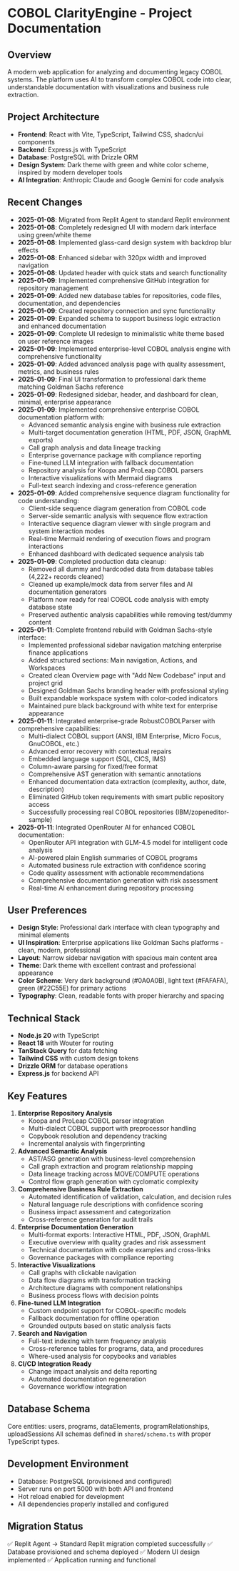# COBOL ClarityEngine - Project Documentation

## Overview
A modern web application for analyzing and documenting legacy COBOL systems. The platform uses AI to transform complex COBOL code into clear, understandable documentation with visualizations and business rule extraction.

## Project Architecture
- **Frontend**: React with Vite, TypeScript, Tailwind CSS, shadcn/ui components
- **Backend**: Express.js with TypeScript
- **Database**: PostgreSQL with Drizzle ORM
- **Design System**: Dark theme with green and white color scheme, inspired by modern developer tools
- **AI Integration**: Anthropic Claude and Google Gemini for code analysis

## Recent Changes
- **2025-01-08**: Migrated from Replit Agent to standard Replit environment
- **2025-01-08**: Completely redesigned UI with modern dark interface using green/white theme
- **2025-01-08**: Implemented glass-card design system with backdrop blur effects
- **2025-01-08**: Enhanced sidebar with 320px width and improved navigation
- **2025-01-08**: Updated header with quick stats and search functionality
- **2025-01-09**: Implemented comprehensive GitHub integration for repository management
- **2025-01-09**: Added new database tables for repositories, code files, documentation, and dependencies
- **2025-01-09**: Created repository connection and sync functionality
- **2025-01-09**: Expanded schema to support business logic extraction and enhanced documentation
- **2025-01-09**: Complete UI redesign to minimalistic white theme based on user reference images
- **2025-01-09**: Implemented enterprise-level COBOL analysis engine with comprehensive functionality
- **2025-01-09**: Added advanced analysis page with quality assessment, metrics, and business rules
- **2025-01-09**: Final UI transformation to professional dark theme matching Goldman Sachs reference
- **2025-01-09**: Redesigned sidebar, header, and dashboard for clean, minimal, enterprise appearance
- **2025-01-09**: Implemented comprehensive enterprise COBOL documentation platform with:
  - Advanced semantic analysis engine with business rule extraction
  - Multi-target documentation generation (HTML, PDF, JSON, GraphML exports)
  - Call graph analysis and data lineage tracking
  - Enterprise governance package with compliance reporting
  - Fine-tuned LLM integration with fallback documentation
  - Repository analysis for Koopa and ProLeap COBOL parsers
  - Interactive visualizations with Mermaid diagrams
  - Full-text search indexing and cross-reference generation
- **2025-01-09**: Added comprehensive sequence diagram functionality for code understanding:
  - Client-side sequence diagram generation from COBOL code
  - Server-side semantic analysis with sequence flow extraction
  - Interactive sequence diagram viewer with single program and system interaction modes
  - Real-time Mermaid rendering of execution flows and program interactions
  - Enhanced dashboard with dedicated sequence analysis tab
- **2025-01-09**: Completed production data cleanup:
  - Removed all dummy and hardcoded data from database tables (4,222+ records cleaned)
  - Cleaned up example/mock data from server files and AI documentation generators
  - Platform now ready for real COBOL code analysis with empty database state
  - Preserved authentic analysis capabilities while removing test/dummy content
- **2025-01-11**: Complete frontend rebuild with Goldman Sachs-style interface:
  - Implemented professional sidebar navigation matching enterprise finance applications
  - Added structured sections: Main navigation, Actions, and Workspaces
  - Created clean Overview page with "Add New Codebase" input and project grid
  - Designed Goldman Sachs branding header with professional styling
  - Built expandable workspace system with color-coded indicators
  - Maintained pure black background with white text for enterprise appearance
- **2025-01-11**: Integrated enterprise-grade RobustCOBOLParser with comprehensive capabilities:
  - Multi-dialect COBOL support (ANSI, IBM Enterprise, Micro Focus, GnuCOBOL, etc.)
  - Advanced error recovery with contextual repairs
  - Embedded language support (SQL, CICS, IMS)
  - Column-aware parsing for fixed/free format
  - Comprehensive AST generation with semantic annotations
  - Enhanced documentation data extraction (complexity, author, date, description)
  - Eliminated GitHub token requirements with smart public repository access
  - Successfully processing real COBOL repositories (IBM/zopeneditor-sample)
- **2025-01-11**: Integrated OpenRouter AI for enhanced COBOL documentation:
  - OpenRouter API integration with GLM-4.5 model for intelligent code analysis
  - AI-powered plain English summaries of COBOL programs
  - Automated business rule extraction with confidence scoring
  - Code quality assessment with actionable recommendations
  - Comprehensive documentation generation with risk assessment
  - Real-time AI enhancement during repository processing

## User Preferences
- **Design Style**: Professional dark interface with clean typography and minimal elements
- **UI Inspiration**: Enterprise applications like Goldman Sachs platforms - clean, modern, professional
- **Layout**: Narrow sidebar navigation with spacious main content area
- **Theme**: Dark theme with excellent contrast and professional appearance
- **Color Scheme**: Very dark background (#0A0A0B), light text (#FAFAFA), green (#22C55E) for primary actions
- **Typography**: Clean, readable fonts with proper hierarchy and spacing

## Technical Stack
- **Node.js 20** with TypeScript
- **React 18** with Wouter for routing
- **TanStack Query** for data fetching
- **Tailwind CSS** with custom design tokens
- **Drizzle ORM** for database operations
- **Express.js** for backend API

## Key Features
1. **Enterprise Repository Analysis**
   - Koopa and ProLeap COBOL parser integration
   - Multi-dialect COBOL support with preprocessor handling
   - Copybook resolution and dependency tracking
   - Incremental analysis with fingerprinting
2. **Advanced Semantic Analysis**
   - AST/ASG generation with business-level comprehension
   - Call graph extraction and program relationship mapping
   - Data lineage tracking across MOVE/COMPUTE operations
   - Control flow graph generation with cyclomatic complexity
3. **Comprehensive Business Rule Extraction**
   - Automated identification of validation, calculation, and decision rules
   - Natural language rule descriptions with confidence scoring
   - Business impact assessment and categorization
   - Cross-reference generation for audit trails
4. **Enterprise Documentation Generation**
   - Multi-format exports: Interactive HTML, PDF, JSON, GraphML
   - Executive overview with quality grades and risk assessment
   - Technical documentation with code examples and cross-links
   - Governance packages with compliance reporting
5. **Interactive Visualizations**
   - Call graphs with clickable navigation
   - Data flow diagrams with transformation tracking
   - Architecture diagrams with component relationships
   - Business process flows with decision points
6. **Fine-tuned LLM Integration**
   - Custom endpoint support for COBOL-specific models
   - Fallback documentation for offline operation
   - Grounded outputs based on static analysis facts
7. **Search and Navigation**
   - Full-text indexing with term frequency analysis
   - Cross-reference tables for programs, data, and procedures
   - Where-used analysis for copybooks and variables
8. **CI/CD Integration Ready**
   - Change impact analysis and delta reporting
   - Automated documentation regeneration
   - Governance workflow integration

## Database Schema
Core entities: users, programs, dataElements, programRelationships, uploadSessions
All schemas defined in `shared/schema.ts` with proper TypeScript types.

## Development Environment
- Database: PostgreSQL (provisioned and configured)
- Server runs on port 5000 with both API and frontend
- Hot reload enabled for development
- All dependencies properly installed and configured

## Migration Status
✅ Replit Agent → Standard Replit migration completed successfully
✅ Database provisioned and schema deployed
✅ Modern UI design implemented
✅ Application running and functional